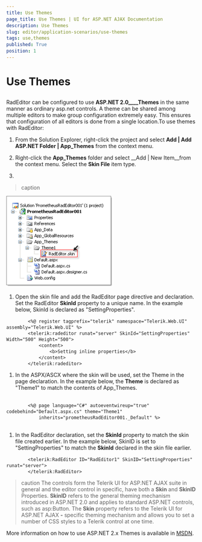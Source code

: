 ```yaml
---
title: Use Themes
page_title: Use Themes | UI for ASP.NET AJAX Documentation
description: Use Themes
slug: editor/application-scenarios/use-themes
tags: use,themes
published: True
position: 1
---
```


# Use Themes



## 

RadEditor can be configured to use __ASP.NET 2.0____Themes__ in the same manner as ordinary asp.net controls. A theme can be shared among multiple editors to make group configuration extremely easy. This ensures that configuration of all editors is done from a single location.To use themes with RadEditor:

1. From the Solution Explorer, right-click the project and select __Add | Add ASP.NET Folder | App_Themes__ from the context menu.

1. Right-click the __App_Themes__ folder and select __Add | New Item__from the context menu. Select the __Skin File__ item type.

1. 
>caption 

![](images/editor-settingproperties001.png)

1. Open the skin file and add the RadEditor page directive and declaration. Set the RadEditor __SkinId__ property to a unique name. In the example below, SkinId is declared as "SettingProperties".

````ASPNET
		<%@ register tagprefix="telerik" namespace="Telerik.Web.UI" assembly="Telerik.Web.UI" %>
		<telerik:radeditor runat="server" SkinId="SettingProperties" Width="500" Height="500">
			<content>       
				<b>Setting inline properties</b> 
		    </content>
		</telerik:radeditor>
````



1. In the ASPX/ASCX where the skin will be used, set the Theme in the page declaration. In the example below, the __Theme__ is declared as "Theme1" to match the contents of App_Themes.

````ASPNET
	
		<%@ page language="C#" autoeventwireup="true" codebehind="Default.aspx.cs" theme="Theme1"
			inherits="prometheusRadEditor001._Default" %>
	
````



1. In the RadEditor declaration, set the __SkinId__ property to match the skin file created earlier. In the example below, SkinID is set to "SettingProperties" to match the __SkinId__ declared in the skin file earlier.

````ASPNET
		<telerik:RadEditor ID="RadEditor1" SkinID="SettingProperties" runat="server">
		</telerik:RadEditor>
````



>caution The controls form the Telerik UI for ASP.NET AJAX suite in general and the editor control in specific, have both a __Skin__ and __SkinID__ Properties. __SkinID__ refers to the general theming mechanism introduced in ASP.NET 2.0 and applies to standard ASP.NET controls, such as asp:Button. The __Skin__ property refers to the Telerik UI for ASP.NET AJAX __-__ specific theming mechanism and allows you to set a number of CSS styles to a Telerik control at one time.
>


More information on how to use ASP.NET 2.x Themes is available in [MSDN](http://msdn2.microsoft.com/en-us/library/wcyt4fxb%28vs.80%29.aspx).
